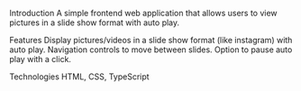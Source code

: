 Introduction
A simple frontend web application that allows users to view pictures in a slide show format with auto play.

Features
Display pictures/videos in a slide show format  (like instagram) with auto play.
Navigation controls to move between slides.
Option to pause auto play with a click.

Technologies
HTML, CSS, TypeScript